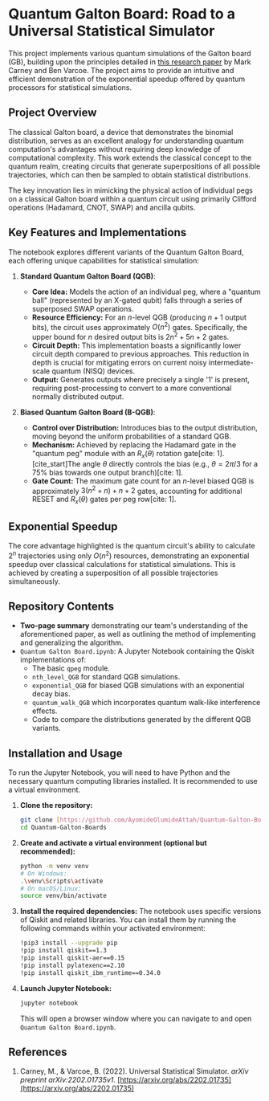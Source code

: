 # Quantum Galton Board: Road to a Universal Statistical Simulator

This project implements various quantum simulations of the Galton board (GB), building upon the principles detailed in [this research paper](https://arxiv.org/abs/2202.01735) by Mark Carney and Ben Varcoe. The project aims to provide an intuitive and efficient demonstration of the exponential speedup offered by quantum processors for statistical simulations.

## Project Overview

The classical Galton board, a device that demonstrates the binomial distribution, serves as an excellent analogy for understanding quantum computation's advantages without requiring deep knowledge of computational complexity. This work extends the classical concept to the quantum realm, creating circuits that generate superpositions of all possible trajectories, which can then be sampled to obtain statistical distributions.

The key innovation lies in mimicking the physical action of individual pegs on a classical Galton board within a quantum circuit using primarily Clifford operations (Hadamard, CNOT, SWAP) and ancilla qubits.

## Key Features and Implementations

The notebook explores different variants of the Quantum Galton Board, each offering unique capabilities for statistical simulation:

1.  **Standard Quantum Galton Board (QGB)**:
    * **Core Idea:** Models the action of an individual peg, where a "quantum ball" (represented by an X-gated qubit) falls through a series of superposed SWAP operations.
    * **Resource Efficiency:** For an $n$-level QGB (producing $n+1$ output bits), the circuit uses approximately $O(n^2)$ gates. Specifically, the upper bound for $n$ desired output bits is $2n^2 + 5n + 2$ gates.
    * **Circuit Depth:** This implementation boasts a significantly lower circuit depth compared to previous approaches. This reduction in depth is crucial for mitigating errors on current noisy intermediate-scale quantum (NISQ) devices.
    * **Output:** Generates outputs where precisely a single '1' is present, requiring post-processing to convert to a more conventional normally distributed output.

2.  **Biased Quantum Galton Board (B-QGB)**:
    * **Control over Distribution:** Introduces bias to the output distribution, moving beyond the uniform probabilities of a standard QGB.
    * **Mechanism:** Achieved by replacing the Hadamard gate in the "quantum peg" module with an $R_x(\theta)$ rotation gate[cite: 1]. [cite_start]The angle $\theta$ directly controls the bias (e.g., $\theta = 2\pi/3$ for a 75% bias towards one output branch)[cite: 1].
    * **Gate Count:** The maximum gate count for an $n$-level biased QGB is approximately $3(n^2+n)+n+2$ gates, accounting for additional RESET and $R_x(\theta)$ gates per peg row[cite: 1].

## Exponential Speedup

The core advantage highlighted is the quantum circuit's ability to calculate $2^n$ trajectories using only $O(n^2)$ resources, demonstrating an exponential speedup over classical calculations for statistical simulations. This is achieved by creating a superposition of all possible trajectories simultaneously.

## Repository Contents

* **Two-page summary** demonstrating our team's understanding of the aforementioned paper, as well as outlining the method of implementing and generalizing the algorithm.
* `Quantum Galton Board.ipynb`: A Jupyter Notebook containing the Qiskit implementations of:
    * The basic `qpeg` module.
    * `nth_level_QGB` for standard QGB simulations.
    * `exponential_QGB` for biased QGB simulations with an exponential decay bias.
    * `quantum_walk_QGB` which incorporates quantum walk-like interference effects.
    * Code to compare the distributions generated by the different QGB variants.

## Installation and Usage

To run the Jupyter Notebook, you will need to have Python and the necessary quantum computing libraries installed. It is recommended to use a virtual environment.

1.  **Clone the repository:**
    ```bash
    git clone [https://github.com/AyomideOlumideAttah/Quantum-Galton-Boards.git](https://github.com/AyomideOlumideAttah/Quantum-Galton-Boards.git)
    cd Quantum-Galton-Boards
    ```

2.  **Create and activate a virtual environment (optional but recommended):**
    ```bash
    python -m venv venv
    # On Windows:
    .\venv\Scripts\activate
    # On macOS/Linux:
    source venv/bin/activate
    ```

3.  **Install the required dependencies:**
    The notebook uses specific versions of Qiskit and related libraries. You can install them by running the following commands within your activated environment:
    ```bash
    !pip3 install --upgrade pip
    !pip install qiskit==1.3
    !pip install qiskit-aer==0.15
    !pip install pylatexenc==2.10
    !pip install qiskit_ibm_runtime==0.34.0
    ```

4.  **Launch Jupyter Notebook:**
    ```bash
    jupyter notebook
    ```
    This will open a browser window where you can navigate to and open `Quantum Galton Board.ipynb`.

## References

1.  Carney, M., & Varcoe, B. (2022). Universal Statistical Simulator. *arXiv preprint arXiv:2202.01735v1*. [https://arxiv.org/abs/2202.01735](https://arxiv.org/abs/2202.01735)
